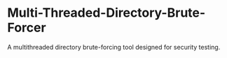 # Multi-Threaded-Directory-Brute-Forcer
A multithreaded directory brute-forcing tool designed for security testing.
